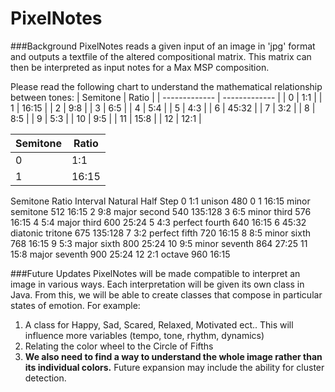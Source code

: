 PixelNotes
==========

###Background
PixelNotes reads a given input of an image in 'jpg' format and outputs a textfile of the altered compositional matrix.
This matrix can then be interpreted as input notes for a Max MSP composition.

Please read the following chart to understand the mathematical relationship between tones:
| Semitone      | Ratio |
| ------------- | ------------- |
| 0 | 1:1   |
| 1 | 16:15 |
| 2 | 9:8	  |
| 3 | 6:5   |
| 4 | 5:4   |
| 5 | 4:3   |
| 6 | 45:32 |
| 7 | 3:2   |
| 8 | 8:5   |
| 9 | 5:3   |
| 10 | 9:5   |
| 11 | 15:8  |
| 12 | 12:1  |



| Semitone  | Ratio |
| ------------- | ------------- |
| 0  | 1:1  |
| 1  | 16:15  |

Semitone	Ratio	Interval	Natural	Half Step
0	1:1	unison	480	0
1	16:15	minor semitone	512	16:15
2	9:8	major second	540	135:128
3	6:5	minor third	576	16:15
4	5:4	major third	600	25:24
5	4:3	perfect fourth	640	16:15
6	45:32	diatonic tritone	675	135:128
7	3:2	perfect fifth	720	16:15
8	8:5	minor sixth	768	16:15
9	5:3	major sixth	800	25:24
10	9:5	minor seventh	864	27:25
11	15:8	major seventh	900	25:24
12	2:1	octave	960	16:15

###Future Updates
PixelNotes will be made compatible to interpret an image in various ways.
Each interpretation will be given its own class in Java. 
From this, we will be able to create classes that compose in particular states of emotion.
For example:

1. A class for Happy, Sad, Scared, Relaxed, Motivated ect.. This will influence more variables (tempo, tone, rhythm, dynamics)
2. Relating the color wheel to the Circle of Fifths
3. **We also need to find a way to understand the whole image rather than its individual colors.** Future expansion may include the ability for cluster detection.

